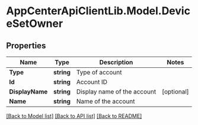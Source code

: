 # AppCenterApiClientLib.Model.DeviceSetOwner
## Properties

Name | Type | Description | Notes
------------ | ------------- | ------------- | -------------
**Type** | **string** | Type of account | 
**Id** | **string** | Account ID | 
**DisplayName** | **string** | Display name of the account | [optional] 
**Name** | **string** | Name of the account | 

[[Back to Model list]](../README.md#documentation-for-models) [[Back to API list]](../README.md#documentation-for-api-endpoints) [[Back to README]](../README.md)

